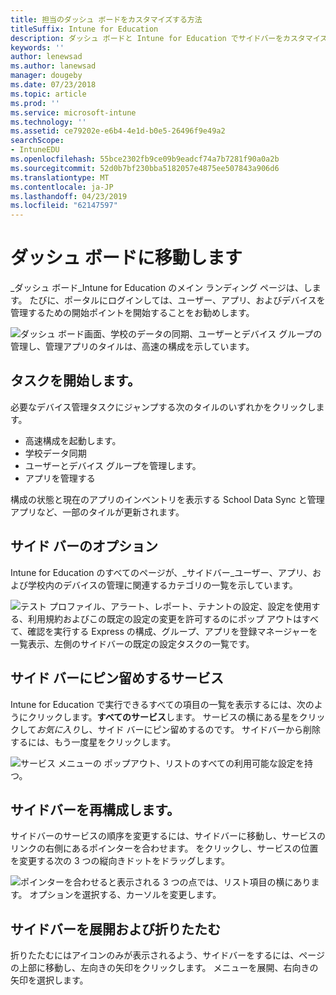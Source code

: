```yaml
---
title: 担当のダッシュ ボードをカスタマイズする方法
titleSuffix: Intune for Education
description: ダッシュ ボードと Intune for Education でサイドバーをカスタマイズする方法について説明します。
keywords: ''
author: lenewsad
ms.author: lanewsad
manager: dougeby
ms.date: 07/23/2018
ms.topic: article
ms.prod: ''
ms.service: microsoft-intune
ms.technology: ''
ms.assetid: ce79202e-e6b4-4e1d-b0e5-26496f9e49a2
searchScope:
- IntuneEDU
ms.openlocfilehash: 55bce2302fb9ce09b9eadcf74a7b7281f90a0a2b
ms.sourcegitcommit: 52d0b7bf230bba5182057e4875ee507843a906d6
ms.translationtype: MT
ms.contentlocale: ja-JP
ms.lasthandoff: 04/23/2019
ms.locfileid: "62147597"
---
```

# <a name="navigate-your-dashboard"></a>ダッシュ ボードに移動します

_ダッシュ ボード_Intune for Education のメイン ランディング ページは、します。 たびに、ポータルにログインしては、ユーザー、アプリ、およびデバイスを管理するための開始ポイントを開始することをお勧めします。  


  ![ダッシュ ボード画面、学校のデータの同期、ユーザーとデバイス グループの管理し、管理アプリのタイルは、高速の構成を示しています。](./media/dashboard-001-landing-page.png)

## <a name="start-your-tasks"></a>タスクを開始します。
必要なデバイス管理タスクにジャンプする次のタイルのいずれかをクリックします。

* 高速構成を起動します。
* 学校データ同期
* ユーザーとデバイス グループを管理します。
* アプリを管理する

構成の状態と現在のアプリのインベントリを表示する School Data Sync と管理アプリなど、一部のタイルが更新されます。

## <a name="options-in-the-side-bar"></a>サイド バーのオプション

Intune for Education のすべてのページが、_サイドバー_ユーザー、アプリ、および学校内のデバイスの管理に関連するカテゴリの一覧を示しています。

  ![テスト プロファイル、アラート、レポート、テナントの設定、設定を使用する、利用規約およびこの既定の設定の変更を許可するのにポップ アウトはすべて、確認を実行する Express の構成、グループ、アプリを登録マネージャーを一覧表示、左側のサイドバーの既定の設定タスクの一覧です。](./media/dashboard-002-left-sidebar-list.png)

## <a name="pin-service-to-sidebar"></a>サイド バーにピン留めするサービス
Intune for Education で実行できるすべての項目の一覧を表示するには、次のようにクリックします。**すべてのサービス**します。 サービスの横にある星をクリックして*お気に入り*し、サイド バーにピン留めするのです。 サイドバーから削除するには、もう一度星をクリックします。 

  ![サービス メニューの ポップアウト、リストのすべての利用可能な設定を持つ。](./media/dashboard-003-change-sidebar-popout.png)

## <a name="reorganize-sidebar"></a>サイドバーを再構成します。
サイドバーのサービスの順序を変更するには、サイドバーに移動し、サービスのリンクの右側にあるポインターを合わせます。 をクリックし、サービスの位置を変更する次の 3 つの縦向きドットをドラッグします。 

  ![ポインターを合わせると表示される 3 つの点では、リスト項目の横にあります。 オプションを選択する、カーソルを変更します。](./media/dashboard-004-editing-sidebar.png)

## <a name="collapse-and-expand-sidebar"></a>サイドバーを展開および折りたたむ
折りたたむにはアイコンのみが表示されるよう、サイドバーをするには、ページの上部に移動し、左向きの矢印をクリックします。 メニューを展開、右向きの矢印を選択します。  
